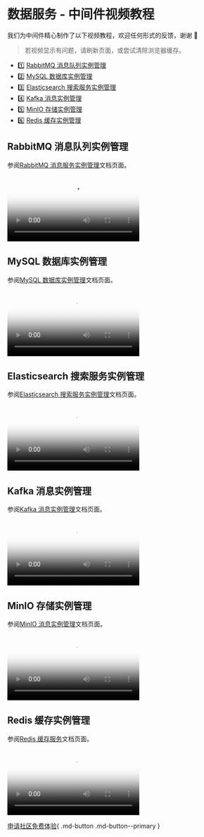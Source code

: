 # 数据服务 - 中间件视频教程

我们为中间件精心制作了以下视频教程，欢迎任何形式的反馈，谢谢 🙏

> 若视频显示有问题，请刷新页面，或尝试清除浏览器缓存。

<div class="grid cards" markdown>

- :one: [RabbitMQ 消息队列实例管理](#rabbitmq)
- :two: [MySQL 数据库实例管理](#mysql)
- :three: [Elasticsearch 搜索服务实例管理](#elasticsearch)
- :four: [Kafka 消息实例管理](#kafka)
- :five: [MinIO 存储实例管理](#minio)
- :six: [Redis 缓存实例管理](#redis)

</div>

## RabbitMQ 消息队列实例管理

参阅[RabbitMQ 消息服务实例管理](../middleware/rabbitmq/user-guide/create.md)文档页面。

<div class="responsive-video-container">
<video controls src="https://harbor-test2.cn-sh2.ufileos.com/docs/videos/RabbitMQ-instance-management.mp4" preload="metadata" poster="../images/mcamel-rabbit.png"></video>
</div>

## MySQL 数据库实例管理

参阅[MySQL 数据库实例管理](../middleware/mysql/user-guide/create.md)文档页面。

<div class="responsive-video-container">
<video controls src="https://harbor-test2.cn-sh2.ufileos.com/docs/videos/mysql.mp4" preload="metadata" poster="../images/mcamel-mysql.png"></video>
</div>

## Elasticsearch 搜索服务实例管理

参阅[Elasticsearch 搜索服务实例管理](../middleware/elasticsearch/user-guide/create.md)文档页面。

<div class="responsive-video-container">
<video controls src="https://harbor-test2.cn-sh2.ufileos.com/docs/videos/es.mp4" preload="metadata" poster="../images/mcamel-es.png"></video>
</div>

## Kafka 消息实例管理

参阅[Kafka 消息实例管理](../middleware/kafka/user-guide/create.md)文档页面。

<div class="responsive-video-container">
<video controls src="https://harbor-test2.cn-sh2.ufileos.com/docs/videos/kafka.mp4" preload="metadata" poster="../images/mcamel-kafka.png"></video>
</div>

## MinIO 存储实例管理

参阅[MinIO 消息实例管理](../middleware/minio/user-guide/create.md)文档页面。

<div class="responsive-video-container">
<video controls src="https://harbor-test2.cn-sh2.ufileos.com/docs/videos/minio.mp4" preload="metadata" poster="../images/mcamel-minio.png"></video>
</div>

## Redis 缓存实例管理

参阅[Redis 缓存服务](../middleware/redis/intro/what.md)文档页面。

<div class="responsive-video-container">
<video controls src="https://harbor-test2.cn-sh2.ufileos.com/docs/videos/redis.mp4" preload="metadata" poster="../images/mcamel-redis.png"></video>
</div>

[申请社区免费体验](../dce/license0.md){ .md-button .md-button--primary }
